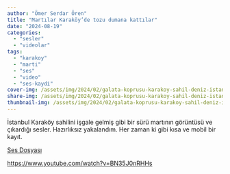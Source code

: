 ```yaml
---
author: "Ömer Serdar Ören"
title: "Martılar Karaköy’de tozu dumana kattılar"
date: "2024-08-19"
categories: 
  - "sesler"
  - "videolar"
tags: 
  - "karakoy"
  - "marti"
  - "ses"
  - "video"
  - "ses-kaydi"
cover-img: /assets/img/2024/02/galata-koprusu-karakoy-sahil-deniz-istanbul-ocak-2023-759x1024-1.jpg
share-img: /assets/img/2024/02/galata-koprusu-karakoy-sahil-deniz-istanbul-ocak-2023-759x1024-1.jpg
thumbnail-img: /assets/img/2024/02/galata-koprusu-karakoy-sahil-deniz-istanbul-ocak-2023-759x1024-1.jpg
---
```


İstanbul Karaköy sahilini işgale gelmiş gibi bir sürü martının görüntüsü ve çıkardığı sesler. Hazırlıksız yakalandım. Her zaman ki gibi kısa ve mobil bir kayıt.

[Ses Dosyası](/assets/sound/2024/08/martilar-karakoyde-tozu-dumana-kattilar.mp3)

<https://www.youtube.com/watch?v=BN35J0nRHHs>


